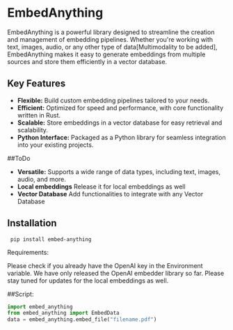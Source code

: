 # EmbedAnything


EmbedAnything is a powerful library designed to streamline the creation and management of embedding pipelines. Whether you're working with text, images, audio, or any other type of data[Multimodality to be added], EmbedAnything makes it easy to generate embeddings from multiple sources and store them efficiently in a vector database.

## Key Features

- **Flexible:** Build custom embedding pipelines tailored to your needs.
- **Efficient:** Optimized for speed and performance, with core functionality written in Rust.
- **Scalable:** Store embeddings in a vector database for easy retrieval and scalability.
- **Python Interface:** Packaged as a Python library for seamless integration into your existing projects.

##ToDo
- **Versatile:** Supports a wide range of data types, including text, images, audio, and more.
- **Local embeddings** Release it for local embeddings as well
- **Vector Database** Add functionalities to integrate with any Vector Database
## Installation

`
pip install embed-anything`


Requirements:

Please check if you already have the OpenAI key in the Environment variable. We have only released the OpenAI embedder library so far. Please stay tuned for updates for the local embeddings as well.


##Script:

```python
import embed_anything
from embed_anything import EmbedData
data = embed_anything.embed_file("filename.pdf")
```

